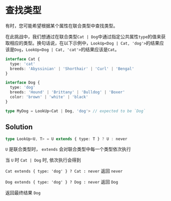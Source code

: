 # 查找类型

有时，您可能希望根据某个属性在联合类型中查找类型。

在此挑战中，我们想通过在联合类型`Cat | Dog`中通过指定公共属性`type`的值来获取相应的类型。换句话说，在以下示例中，`LookUp<Dog | Cat, 'dog'>`的结果应该是`Dog`，`LookUp<Dog | Cat, 'cat'>`的结果应该是`Cat`。

```ts
interface Cat {
  type: 'cat'
  breeds: 'Abyssinian' | 'Shorthair' | 'Curl' | 'Bengal'
}

interface Dog {
  type: 'dog'
  breeds: 'Hound' | 'Brittany' | 'Bulldog' | 'Boxer'
  color: 'brown' | 'white' | 'black'
}

type MyDog = LookUp<Cat | Dog, 'dog'> // expected to be `Dog`
```

## Solution

```ts
type LookUp<U, T> = U extends { type: T } ? U : never
```

`U` 是联合类型时， `extends` 会对联合类型中每一个类型依次执行

当 `U` 时 `Cat | Dog` 时, 依次执行会得到

`Cat extends { type: 'dog' } ? Cat : never` 返回 `never`

`Dog extends { type: 'dog' } ? Dog : never` 返回 `Dog`

返回最终结果 `Dog`
